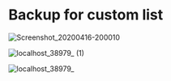 # Backup for custom list

![Screenshot_20200416-200010](https://user-images.githubusercontent.com/51407211/79469178-77c49400-801d-11ea-97af-68ec8c4ea396.png)

![localhost_38979_ (1)](https://user-images.githubusercontent.com/51407211/80306650-2a48e380-87e2-11ea-9f65-936548561110.png)

![localhost_38979_](https://user-images.githubusercontent.com/51407211/80306834-5ca71080-87e3-11ea-8c55-a45277e28ed1.png)


